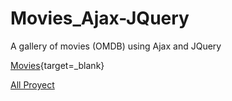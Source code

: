 # Movies_Ajax-JQuery
A gallery of movies (OMDB) using Ajax and JQuery

[Movies](https://xosejx.github.io/Movies_Ajax-JQuery/){target=_blank}

[All Proyect](http://wordpressdaw.net23.net/)
